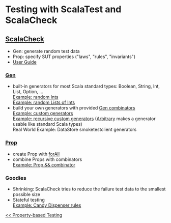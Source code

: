 # Testing with ScalaTest and ScalaCheck

## [ScalaCheck](http://www.scalacheck.org/)
* Gen: generate random test data
* Prop: specify SUT properties ("laws", "rules", "invariants")
* [User Guide](https://github.com/rickynils/scalacheck/wiki/User-Guide)

### [Gen](http://www.scalacheck.org/files/scalacheck_2.11-1.11.6-api/#org.scalacheck.Gen)
* built-in generators for most Scala standard types: Boolean, String, Int, List, Option, ...  
[Example: random Ints](exercises/src/test/scala/fpinscala/gettingstarted/GettingStartedSpec.scala#L101)  
[Example: random Lists of Ints](exercises/src/test/scala/fpinscala/monoids/MonoidSpec.scala#L116)
* build your own generators with provided [Gen combinators](http://www.scalacheck.org/files/scalacheck_2.11-1.11.6-api/#org.scalacheck.Gen)  
[Example: custom generators](exercises/src/test/scala/fpinscala/monoids/MonoidSpec.scala#L163)  
[Example: recursive custom generators](exercises/src/test/scala/fpinscala/datastructures/TreeSpec.scala#L15)
([Arbitrary](http://www.scalacheck.org/files/scalacheck_2.11-1.11.6-api/#org.scalacheck.Arbitrary)
makes a generator usable like standard Scala types)  
Real World Example: DataStore smoketestclient generators

### [Prop](http://www.scalacheck.org/files/scalacheck_2.11-1.11.6-api/#org.scalacheck.Prop)
* create Prop with [forAll](https://github.com/rickynils/scalacheck/blob/master/src/main/scala/org/scalacheck/Prop.scala#L736)
* combine Props with combinators  
[Example: Prop && combinator](exercises/src/test/scala/fpinscala/testing/GenSpec.scala#L45)

### Goodies
* Shrinking: ScalaCheck tries to reduce the failure test data to the smallest possible size
* Stateful testing  
[Example: Candy Dispenser rules](exercises/src/test/scala/fpinscala/state/StateSpec.scala#L333)

[<< Property-based Testing](Testing5-PropertyBasedTesting.md)
